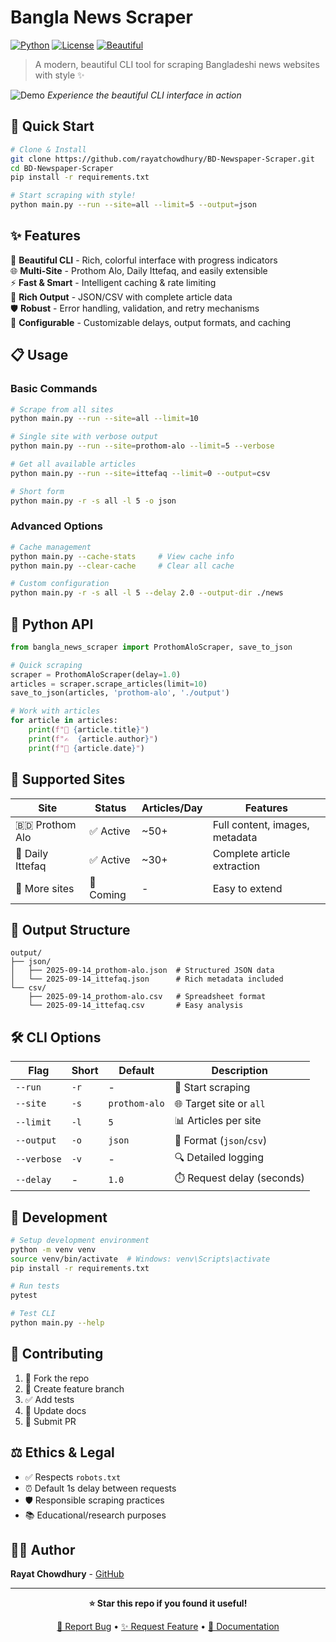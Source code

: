 # Bangla News Scraper

[![Python](https://img.shields.io/badge/Python-3.8+-blue.svg)](https://python.org)
[![License](https://img.shields.io/badge/License-MIT-green.svg)](LICENSE)
[![Beautiful](https://img.shields.io/badge/CLI-Beautiful-pink.svg)](https://github.com/rayatchowdhury/BD-Newspaper-Scraper)

> A modern, beautiful CLI tool for scraping Bangladeshi news websites with style ✨

![Demo](https://img.shields.io/badge/🎬-Demo-brightgreen) *Experience the beautiful CLI interface in action*

## 🚀 Quick Start

```bash
# Clone & Install
git clone https://github.com/rayatchowdhury/BD-Newspaper-Scraper.git
cd BD-Newspaper-Scraper
pip install -r requirements.txt

# Start scraping with style!
python main.py --run --site=all --limit=5 --output=json
```

## ✨ Features

🎨 **Beautiful CLI** - Rich, colorful interface with progress indicators  
🌐 **Multi-Site** - Prothom Alo, Daily Ittefaq, and easily extensible  
⚡ **Fast & Smart** - Intelligent caching & rate limiting  
💾 **Rich Output** - JSON/CSV with complete article data  
🛡️ **Robust** - Error handling, validation, and retry mechanisms  
🔧 **Configurable** - Customizable delays, output formats, and caching

## 📋 Usage

### Basic Commands

```bash
# Scrape from all sites
python main.py --run --site=all --limit=10

# Single site with verbose output
python main.py --run --site=prothom-alo --limit=5 --verbose

# Get all available articles
python main.py --run --site=ittefaq --limit=0 --output=csv

# Short form
python main.py -r -s all -l 5 -o json
```

### Advanced Options

```bash
# Cache management
python main.py --cache-stats     # View cache info
python main.py --clear-cache     # Clear all cache

# Custom configuration
python main.py -r -s all -l 5 --delay 2.0 --output-dir ./news
```

## 📖 Python API

```python
from bangla_news_scraper import ProthomAloScraper, save_to_json

# Quick scraping
scraper = ProthomAloScraper(delay=1.0)
articles = scraper.scrape_articles(limit=10)
save_to_json(articles, 'prothom-alo', './output')

# Work with articles
for article in articles:
    print(f"📰 {article.title}")
    print(f"✍️  {article.author}")
    print(f"📅 {article.date}")
```

## 🎯 Supported Sites

| Site | Status | Articles/Day | Features |
|------|--------|--------------|----------|
| 🇧🇩 Prothom Alo | ✅ Active | ~50+ | Full content, images, metadata |
| 📰 Daily Ittefaq | ✅ Active | ~30+ | Complete article extraction |
| 🔄 More sites | 🚧 Coming | - | Easy to extend |

## 📁 Output Structure

```
output/
├── json/
│   ├── 2025-09-14_prothom-alo.json  # Structured JSON data
│   └── 2025-09-14_ittefaq.json      # Rich metadata included
└── csv/
    ├── 2025-09-14_prothom-alo.csv   # Spreadsheet format
    └── 2025-09-14_ittefaq.csv       # Easy analysis
```

## 🛠️ CLI Options

| Flag | Short | Default | Description |
|------|-------|---------|-------------|
| `--run` | `-r` | - | 🚀 Start scraping |
| `--site` | `-s` | `prothom-alo` | 🌐 Target site or `all` |
| `--limit` | `-l` | `5` | 📊 Articles per site |
| `--output` | `-o` | `json` | 💾 Format (`json`/`csv`) |
| `--verbose` | `-v` | - | 🔍 Detailed logging |
| `--delay` | - | `1.0` | ⏱️ Request delay (seconds) |

## 🧪 Development

```bash
# Setup development environment
python -m venv venv
source venv/bin/activate  # Windows: venv\Scripts\activate
pip install -r requirements.txt

# Run tests
pytest

# Test CLI
python main.py --help
```

## 🤝 Contributing

1. 🍴 Fork the repo
2. 🌟 Create feature branch
3. ✅ Add tests
4. 📝 Update docs
5. 🚀 Submit PR

## ⚖️ Ethics & Legal

- ✅ Respects `robots.txt`
- ⏰ Default 1s delay between requests
- 🛡️ Responsible scraping practices
- 📚 Educational/research purposes

## 👨‍💻 Author

**Rayat Chowdhury** - [GitHub](https://github.com/rayatchowdhury)

---

<div align="center">

**⭐ Star this repo if you found it useful!**

[🐛 Report Bug](https://github.com/rayatchowdhury/BD-Newspaper-Scraper/issues) • [✨ Request Feature](https://github.com/rayatchowdhury/BD-Newspaper-Scraper/issues) • [📖 Documentation](https://github.com/rayatchowdhury/BD-Newspaper-Scraper)

</div>